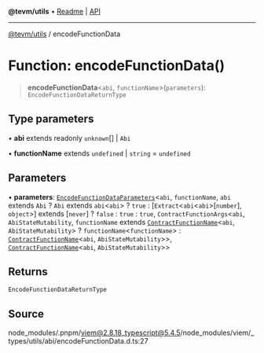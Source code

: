 **@tevm/utils** • [Readme](../README.md) \| [API](../globals.md)

***

[@tevm/utils](../README.md) / encodeFunctionData

# Function: encodeFunctionData()

> **encodeFunctionData**\<`abi`, `functionName`\>(`parameters`): `EncodeFunctionDataReturnType`

## Type parameters

• **abi** extends readonly `unknown`[] \| `Abi`

• **functionName** extends `undefined` \| `string` = `undefined`

## Parameters

• **parameters**: [`EncodeFunctionDataParameters`](../type-aliases/EncodeFunctionDataParameters.md)\<`abi`, `functionName`, `abi` extends `Abi` ? `Abi` extends `abi`\<`abi`\> ? `true` : [`Extract`\<`abi`\<`abi`\>\[`number`\], `object`\>] extends [`never`] ? `false` : `true` : `true`, `ContractFunctionArgs`\<`abi`, `AbiStateMutability`, `functionName` extends [`ContractFunctionName`](../type-aliases/ContractFunctionName.md)\<`abi`, `AbiStateMutability`\> ? `functionName`\<`functionName`\> : [`ContractFunctionName`](../type-aliases/ContractFunctionName.md)\<`abi`, `AbiStateMutability`\>\>, [`ContractFunctionName`](../type-aliases/ContractFunctionName.md)\<`abi`, `AbiStateMutability`\>\>

## Returns

`EncodeFunctionDataReturnType`

## Source

node\_modules/.pnpm/viem@2.8.18\_typescript@5.4.5/node\_modules/viem/\_types/utils/abi/encodeFunctionData.d.ts:27
